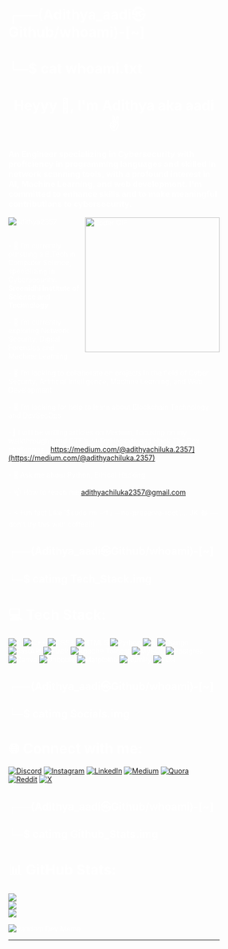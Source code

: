 <div style="background: url('https://raw.githubusercontent.com/Adithya2357/Adithya2357/main/360_F_486244201_kiGTP0UjgUYxZ8DIWHEXtKIvO4gydPe3.jpg'); padding: 20px; background-size: cover; color: white;">
<div style="background: url('https://t3.ftcdn.net/jpg/04/86/24/42/360_F_486244201_kiGTP0UjgUYxZ8DIWHEXtKIvO4gydPe3.jpg'); padding: 20px; background-size: cover; color: white;">

# ┌──(Adithya_aadi㉿Github/whoami)-[~]
# └─$ cat whoami.txt
<h1 align="center">Heyyy 👋, I'm Adithya aka aadi✌️</h1>
<h3>An Engineer specializing in Cybersecurity with proficiency in programming languages and skilled in network scanning tools, with a profound interest in AI, Machine Learning, and web development. I'm committed to enhance skills and to make meaningful contributions to cybersecurity.</h3>
<img align="right" src="https://github.com/rajaprerak/rajaprerak/raw/master/developer.gif" alt="Coder GIF" height="270" style="max-width: 70%; display: inline-block;" data-target="animated-image.originalImage">
<p align="left"> <img src="https://komarev.com/ghpvc/?username=adithya2357&label=Profile%20views&color=0e75b6&style=flat" alt="adithya2357" /> </p>

<br>- 🏫 I’m currently pursuing a B.Tech in Computer Science, specializing in Cybersecurity. **Sreenidhi Institute of Science and Technology**<br><br>- 🌱 I’m currently exploring Network Security, Digital Forensics and Machine Learning<br><br>- 🤝 I’m looking to collaborate on projects in the field of Cyber Security, Artificial Intelligence, Machine Learning, and Web Development<br><br>- 🔭 I’m looking for help to learn about Blockchain Technology and DevSecOps<br><br>-📝 I will be writing articles on Medium, focusing on my walkthroughs and CTF's of TryHackMe and Hack The Box challenges. [https://medium.com/@adithyachiluka.2357](https://medium.com/@adithyachiluka.2357)<br><br>- 💬 Ask me about Python, Ethical Hacking<br><br>- 📫 How to reach me adithyachiluka2357@gmail.com<br><br>- ⚡ Fun fact Like '$sudo rm -rf / --no-preserve-root'.... JK 😂 —don't try this with coffee!!!<br>

## ┌──(Adithya_aadi㉿Github/whoami)-[~]
## └─$ catimg Tech_Stack.img
# 💻 Tech Stack:
![C](https://img.shields.io/badge/c-%2300599C.svg?style=for-the-badge&logo=c&logoColor=white) ![C++](https://img.shields.io/badge/c++-%2300599C.svg?style=for-the-badge&logo=c%2B%2B&logoColor=white) ![CSS3](https://img.shields.io/badge/css3-%231572B6.svg?style=for-the-badge&logo=css3&logoColor=white) ![HTML5](https://img.shields.io/badge/html5-%23E34F26.svg?style=for-the-badge&logo=html5&logoColor=white) ![Python](https://img.shields.io/badge/python-3670A0?style=for-the-badge&logo=python&logoColor=ffdd54) ![R](https://img.shields.io/badge/r-%23276DC3.svg?style=for-the-badge&logo=r&logoColor=white) ![Django](https://img.shields.io/badge/django-%23092E20.svg?style=for-the-badge&logo=django&logoColor=white) ![FastAPI](https://img.shields.io/badge/FastAPI-005571?style=for-the-badge&logo=fastapi) ![Flask](https://img.shields.io/badge/flask-%23000.svg?style=for-the-badge&logo=flask&logoColor=white) ![Apache Tomcat](https://img.shields.io/badge/apache%20tomcat-%23F8DC75.svg?style=for-the-badge&logo=apache-tomcat&logoColor=black) ![MySQL](https://img.shields.io/badge/mysql-4479A1.svg?style=for-the-badge&logo=mysql&logoColor=white) ![Postgres](https://img.shields.io/badge/postgres-%23316192.svg?style=for-the-badge&logo=postgresql&logoColor=white) ![Canva](https://img.shields.io/badge/Canva-%2300C4CC.svg?style=for-the-badge&logo=Canva&logoColor=white) ![Dribbble](https://img.shields.io/badge/Dribbble-EA4C89?style=for-the-badge&logo=dribbble&logoColor=white) ![Matplotlib](https://img.shields.io/badge/Matplotlib-%23ffffff.svg?style=for-the-badge&logo=Matplotlib&logoColor=black) ![NumPy](https://img.shields.io/badge/numpy-%23013243.svg?style=for-the-badge&logo=numpy&logoColor=white) ![TOR](https://img.shields.io/badge/tor-%237E4798.svg?style=for-the-badge&logo=tor-project&logoColor=white)

## ┌──(Adithya_aadi㉿Github/whoami)-[~]
## └─$ catimg Socials.img
# 🌐 Connect with me:
[![Discord](https://img.shields.io/badge/Discord-%237289DA.svg?logo=discord&logoColor=white)](https://discord.gg/adithya_235_7) [![Instagram](https://img.shields.io/badge/Instagram-%23E4405F.svg?logo=Instagram&logoColor=white)](https://instagram.com/aadi_235_7) [![LinkedIn](https://img.shields.io/badge/LinkedIn-%230077B5.svg?logo=linkedin&logoColor=white)](https://linkedin.com/in/adithyachiluka) [![Medium](https://img.shields.io/badge/Medium-12100E?logo=medium&logoColor=white)](https://medium.com/@@adithyachiluka.2357) [![Quora](https://img.shields.io/badge/Quora-%23B92B27.svg?logo=Quora&logoColor=white)](https://quora.com/profile/Adithya-Chiluka) [![Reddit](https://img.shields.io/badge/Reddit-%23FF4500.svg?logo=Reddit&logoColor=white)](https://reddit.com/user/u/Less-Consequence-184) [![X](https://img.shields.io/badge/X-black.svg?logo=X&logoColor=white)](https://x.com/Adithya_Chiluka) 

## ┌──(Adithya_aadi㉿Github/whoami)-[~]
## └─$ catimg Github_Stats.img
# 📊 GitHub Stats:
![](https://github-readme-stats.vercel.app/api?username=Adithya2357&theme=dark&hide_border=false&include_all_commits=false&count_private=false)<br/>
![](https://github-readme-streak-stats.herokuapp.com/?user=Adithya2357&theme=dark&hide_border=false)<br/>
![](https://github-readme-stats.vercel.app/api/top-langs/?username=Adithya2357&theme=dark&hide_border=false&include_all_commits=false&count_private=false&layout=compact)



![Random Dev Meme]()



---

